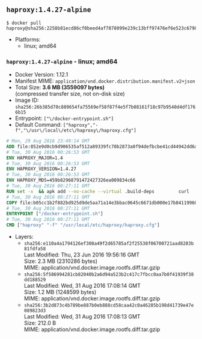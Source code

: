 ## `haproxy:1.4.27-alpine`

```console
$ docker pull haproxy@sha256:2258b81ecd86cf0beed4af7878099e239c13bff97476ef6e523c67985d8e265d
```

-	Platforms:
	-	linux; amd64

### `haproxy:1.4.27-alpine` - linux; amd64

-	Docker Version: 1.12.1
-	Manifest MIME: `application/vnd.docker.distribution.manifest.v2+json`
-	Total Size: **3.6 MB (3559097 bytes)**  
	(compressed transfer size, not on-disk size)
-	Image ID: `sha256:26b385d70c889654fa75569ef58f87f4e5f7b08161f18c97b9540d4df1766b15`
-	Entrypoint: `["\/docker-entrypoint.sh"]`
-	Default Command: `["haproxy","-f","\/usr\/local\/etc\/haproxy\/haproxy.cfg"]`

```dockerfile
# Mon, 29 Aug 2016 23:49:14 GMT
ADD file:852e9d0cb9d906535af512a89339fc70b2873a0f94defbcbe41cd44942dd6ac8 in / 
# Tue, 30 Aug 2016 00:26:53 GMT
ENV HAPROXY_MAJOR=1.4
# Tue, 30 Aug 2016 00:26:53 GMT
ENV HAPROXY_VERSION=1.4.27
# Tue, 30 Aug 2016 00:26:53 GMT
ENV HAPROXY_MD5=459b82968791472427326ea009834c66
# Tue, 30 Aug 2016 00:27:11 GMT
RUN set -x 	&& apk add --no-cache --virtual .build-deps 		curl 		gcc 		libc-dev 		linux-headers 		make 		openssl-dev 		pcre-dev 		zlib-dev 	&& curl -SL "http://www.haproxy.org/download/${HAPROXY_MAJOR}/src/haproxy-${HAPROXY_VERSION}.tar.gz" -o haproxy.tar.gz 	&& echo "${HAPROXY_MD5}  haproxy.tar.gz" | md5sum -c 	&& mkdir -p /usr/src 	&& tar -xzf haproxy.tar.gz -C /usr/src 	&& mv "/usr/src/haproxy-$HAPROXY_VERSION" /usr/src/haproxy 	&& rm haproxy.tar.gz 	&& make -C /usr/src/haproxy 		TARGET=linux2628 		USE_PCRE=1 PCREDIR= 		USE_OPENSSL=1 		USE_ZLIB=1 		all 		install-bin 	&& mkdir -p /usr/local/etc/haproxy 	&& cp -R /usr/src/haproxy/examples/errorfiles /usr/local/etc/haproxy/errors 	&& rm -rf /usr/src/haproxy 	&& runDeps="$( 		scanelf --needed --nobanner --recursive /usr/local 			| awk '{ gsub(/,/, "\nso:", $2); print "so:" $2 }' 			| sort -u 			| xargs -r apk info --installed 			| sort -u 	)" 	&& apk add --virtual .haproxy-rundeps $runDeps 	&& apk del .build-deps
# Tue, 30 Aug 2016 00:27:11 GMT
COPY file:b05cc1b2f882bd925d9de5aa71a14e3bbac0645c6671db000e17b84119960d72 in / 
# Tue, 30 Aug 2016 00:27:11 GMT
ENTRYPOINT ["/docker-entrypoint.sh"]
# Tue, 30 Aug 2016 00:27:11 GMT
CMD ["haproxy" "-f" "/usr/local/etc/haproxy/haproxy.cfg"]
```

-	Layers:
	-	`sha256:e110a4a1794126ef308a49f2d65785af2f25538f06700721aad8283b81fdfa58`  
		Last Modified: Thu, 23 Jun 2016 19:56:16 GMT  
		Size: 2.3 MB (2310286 bytes)  
		MIME: application/vnd.docker.image.rootfs.diff.tar.gzip
	-	`sha256:5f586994281cb82040b2a6d94a523b2c417c7fbcc0aa7b0f41939f38dd188529`  
		Last Modified: Wed, 31 Aug 2016 17:08:14 GMT  
		Size: 1.2 MB (1248599 bytes)  
		MIME: application/vnd.docker.image.rootfs.diff.tar.gzip
	-	`sha256:3b2d873c4b789be887b0eb888cd58caa42c0a46285b198d41739e47e089823d3`  
		Last Modified: Wed, 31 Aug 2016 17:08:13 GMT  
		Size: 212.0 B  
		MIME: application/vnd.docker.image.rootfs.diff.tar.gzip

